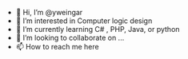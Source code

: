 - 👋 Hi, I’m @yweingar
- 👀 I’m interested in Computer logic design
- 🌱 I’m currently learning C# , PHP, Java, or python
- 💞️ I’m looking to collaborate on ...
- 📫 How to reach me here

<!---
yweingar/yweingar is a ✨ special ✨ repository because its `README.md` (this file) appears on your GitHub profile.
You can click the Preview link to take a look at your changes.
--->
